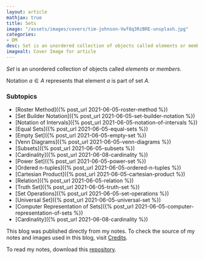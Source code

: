 ```yaml
---
layout: article
mathjax: true
title: Sets
image: "/assets/images/covers/tim-johnson-Vwf8q3RzBRE-unsplash.jpg"
categories:
- DM
desc: Set is an unordered collection of objects called elements or members. 
imagealt: Cover Image for article
---
```


*Set* is an unordered collection of objects called *elements* or *members*.

Notation $a \in A$ represents that element $a$ is part of set $A$.





















































































































































































































































































































































































































### Subtopics
- [Roster Method]({% post_url 2021-06-05-roster-method %})
- [Set Builder Notation]({% post_url 2021-06-05-set-builder-notation %})
- [Notation of Intervals]({% post_url 2021-06-05-notation-of-intervals %})
- [Equal Sets]({% post_url 2021-06-05-equal-sets %})
- [Empty Set]({% post_url 2021-06-05-empty-set %})
- [Venn Diagrams]({% post_url 2021-06-05-venn-diagrams %})
- [Subsets]({% post_url 2021-06-05-subsets %})
- [Cardinality]({% post_url 2021-06-08-cardinality %})
- [Power Set]({% post_url 2021-06-05-power-set %})
- [Ordered n-tuples]({% post_url 2021-06-05-ordered-n-tuples %})
- [Cartesian Product]({% post_url 2021-06-05-cartesian-product %})
- [Relation]({% post_url 2021-06-05-relation %})
- [Truth Set]({% post_url 2021-06-05-truth-set %})
- [Set Operations]({% post_url 2021-06-05-set-operations %})
- [Universal Set]({% post_url 2021-06-05-universal-set %})
- [Computer Representation of Sets]({% post_url 2021-06-05-computer-representation-of-sets %})
- [Cardinality]({% post_url 2021-06-08-cardinality %})

This blog was published directly from my notes.
To check the source of my notes and images used in this blog, visit <a href="/credits.html" target="_blank">Credits</a>.

To read my notes, download this <a href="https://github.com/bovem/CS" target="blank">repository</a>.